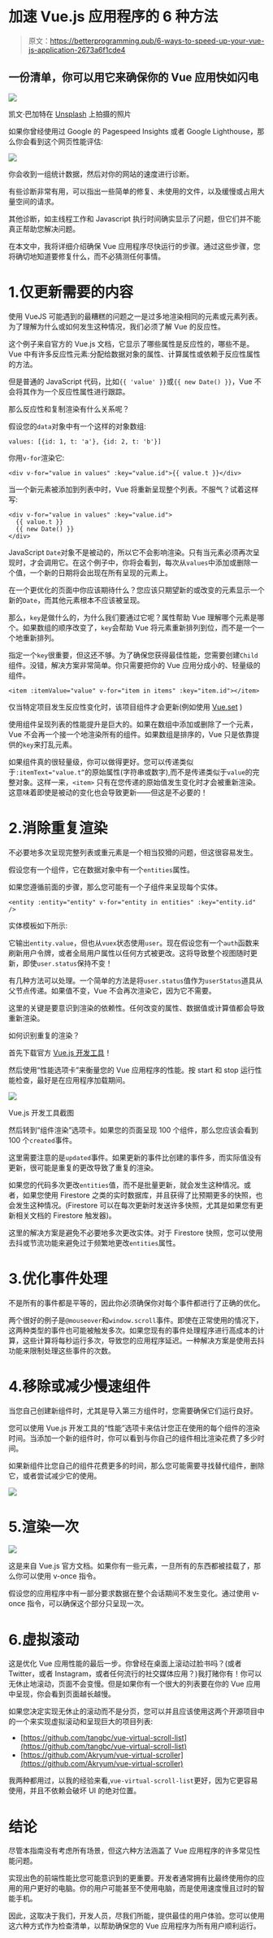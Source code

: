 # 加速 Vue.js 应用程序的 6 种方法

> 原文：<https://betterprogramming.pub/6-ways-to-speed-up-your-vue-js-application-2673a6f1cde4>

## 一份清单，你可以用它来确保你的 Vue 应用快如闪电

![](img/003800f489da67384337c9e3c00e5900.png)

凯文·巴加特在 [Unsplash](https://unsplash.com/s/photos/website?utm_source=unsplash&utm_medium=referral&utm_content=creditCopyText) 上拍摄的照片

如果你曾经使用过 Google 的 Pagespeed Insights 或者 Google Lighthouse，那么你会看到这个网页性能评估:

![](img/5cffe79a4113150019882782a9762643.png)

你会收到一组统计数据，然后对你的网站的速度进行诊断。

有些诊断非常有用，可以指出一些简单的修复、未使用的文件，以及缓慢或占用大量空间的请求。

其他诊断，如主线程工作和 Javascript 执行时间确实显示了问题，但它们并不能真正帮助您解决问题。

在本文中，我将详细介绍确保 Vue 应用程序尽快运行的步骤。通过这些步骤，您将确切地知道要修复什么，而不必猜测任何事情。

# 1.仅更新需要的内容

使用 VueJS 可能遇到的最糟糕的问题之一是过多地渲染相同的元素或元素列表。为了理解为什么或如何发生这种情况，我们必须了解 Vue 的反应性。

这个例子来自官方的 Vue.js 文档，它显示了哪些属性是反应性的，哪些不是。Vue 中有许多反应性元素:分配给数据对象的属性、计算属性或依赖于反应性属性的方法。

但是普通的 JavaScript 代码，比如`{{ 'value' }}`或`{{ new Date() }}`，Vue 不会将其作为一个反应性属性进行跟踪。

那么反应性和复制渲染有什么关系呢？

假设您的`data`对象中有一个这样的对象数组:

```
values: [{id: 1, t: 'a'}, {id: 2, t: 'b'}]
```

你用`v-for`渲染它:

```
<div v-for="value in values" :key="value.id">{{ value.t }}</div>
```

当一个新元素被添加到列表中时，Vue 将重新呈现整个列表。不服气？试着这样写:

```
<div v-for="value in values" :key="value.id">
  {{ value.t }}
  {{ new Date() }}
</div>
```

JavaScript `Date`对象不是被动的，所以它不会影响渲染。只有当元素必须再次呈现时，才会调用它。在这个例子中，你将会看到，每次从`values`中添加或删除一个值，一个新的日期将会出现在所有呈现的元素上。

在一个更优化的页面中你应该期待什么？您应该只期望新的或改变的元素显示一个新的`Date`，而其他元素根本不应该被呈现。

那么，`key`是做什么的，为什么我们要通过它呢？属性帮助 Vue 理解哪个元素是哪个。如果数组的顺序改变了，`key`会帮助 Vue 将元素重新排列到位，而不是一个一个地重新排列。

指定一个`key`很重要，但这还不够。为了确保您获得最佳性能，您需要创建`Child`组件。没错，解决方案非常简单。你只需要把你的 Vue 应用分成小的、轻量级的组件。

```
<item :itemValue="value" v-for="item in items" :key="item.id"></item>
```

仅当特定项目发生反应性变化时，该项目组件才会更新(例如使用 [Vue.set](https://vuejs.org/v2/api/#Vue-set) )

使用组件呈现列表的性能提升是巨大的。如果在数组中添加或删除了一个元素，Vue 不会再一个接一个地渲染所有的组件。如果数组是排序的，Vue 只是依靠提供的`key`来打乱元素。

如果组件真的很轻量级，你可以做得更好。您可以传递类似于`:itemText="value.t”`的原始属性(字符串或数字),而不是传递类似于`value`的完整对象。这样一来，`<item>` 只有在您传递的原始值发生变化时才会被重新渲染。这意味着即使是被动的变化也会导致更新——但这是不必要的！

# 2.消除重复渲染

不必要地多次呈现完整列表或重元素是一个相当狡猾的问题，但这很容易发生。

假设您有一个组件，它在数据对象中有一个`entities`属性。

如果您遵循前面的步骤，那么您可能有一个子组件来呈现每个实体。

```
<entity :entity="entity" v-for="entity in entities" :key="entity.id" />
```

实体模板如下所示:

它输出`entity.value`，但也从`vuex`状态使用`user`。现在假设您有一个`auth`函数来刷新用户令牌，或者全局用户属性以任何方式被更改。这将导致整个视图随时更新，即使`user.status`保持不变！

有几种方法可以处理。一个简单的方法是将`user.status`值作为`userStatus`道具从父节点传递。如果值不变，Vue 不会再次渲染它，因为它不需要。

这里的关键是要意识到渲染的依赖性。任何改变的属性、数据值或计算值都会导致重新渲染。

如何识别重复的渲染？

首先下载官方 [Vue.js 开发工具](https://chrome.google.com/webstore/detail/vuejs-devtools/nhdogjmejiglipccpnnnanhbledajbpd?hl=en)！

然后使用“性能选项卡”来衡量您的 Vue 应用程序的性能。按 start 和 stop 运行性能检查，最好是在应用程序加载期间。

![](img/b1a15176e8e93832cbf81aa306113d1a.png)

Vue.js 开发工具截图

然后转到“组件渲染”选项卡。如果您的页面呈现 100 个组件，那么您应该会看到 100 个`created`事件。

这里需要注意的是`updated`事件。如果更新的事件比创建的事件多，而实际值没有更新，很可能是重复的更改导致了重复的渲染。

如果您的代码多次更改`entities`值，而不是批量更新，就会发生这种情况。或者，如果您使用 Firestore 之类的实时数据库，并且获得了比预期更多的快照，也会发生这种情况。(Firestore 可以在每次更新时发送许多快照，尤其是如果您有更新相关文档的 Firestore 触发器)。

这里的解决方案是避免不必要地多次更改实体。对于 Firestore 快照，您可以使用去抖或节流功能来避免过于频繁地更改`entities`属性。

# 3.优化事件处理

不是所有的事件都是平等的，因此你必须确保你对每个事件都进行了正确的优化。

两个很好的例子是`@mouseover`和`window.scroll`事件。即使在正常使用的情况下，这两种类型的事件也可能被触发多次。如果您现有的事件处理程序进行高成本的计算，这些计算将每秒运行多次，导致您的应用程序延迟。一种解决方案是使用去抖功能来限制处理这些事件的次数。

# 4.移除或减少慢速组件

当您自己创建新组件时，尤其是导入第三方组件时，您需要确保它们运行良好。

您可以使用 Vue.js 开发工具的“性能”选项卡来估计您正在使用的每个组件的渲染时间。当添加一个新的组件时，你可以看到与你自己的组件相比渲染花费了多少时间。

如果新组件比您自己的组件花费更多的时间，那么您可能需要寻找替代组件，删除它，或者尝试减少它的使用。

![](img/f5c943e46e307f4e376c5da5ea021a06.png)

# 5.渲染一次

![](img/1c2fa980320cc484cb5789b7ec0d4277.png)

这是来自 Vue.js 官方文档。如果你有一些元素，一旦所有的东西都被挂载了，那么你可以使用 v-once 指令。

假设您的应用程序中有一部分要求数据在整个会话期间不发生变化。通过使用 v-once 指令，可以确保这个部分只呈现一次。

# 6.虚拟滚动

这是优化 Vue 应用性能的最后一步。你曾经在桌面上滚动过脸书吗？(或者 Twitter，或者 Instagram，或者任何流行的社交媒体应用？)我打赌你有！你可以无休止地滚动，页面不会变慢。但是如果你有一个很大的列表要在你的 Vue 应用中呈现，你会看到页面越长越慢。

如果您决定实现无休止的滚动而不是分页，您可以并且应该使用这两个开源项目中的一个来实现虚拟滚动和呈现巨大的项目列表:

*   [https://github.com/tangbc/vue-virtual-scroll-list](https://github.com/tangbc/vue-virtual-scroll-list)
*   [https://github.com/Akryum/vue-virtual-scroller](https://github.com/Akryum/vue-virtual-scroller)

我两种都用过，以我的经验来看,`vue-virtual-scroll-list`更好，因为它更容易使用，并且不依赖会破坏 UI 的绝对位置。

# 结论

尽管本指南没有考虑所有场景，但这六种方法涵盖了 Vue 应用程序的许多常见性能问题。

实现出色的前端性能比您可能意识到的更重要。开发者通常拥有比最终使用你的应用的用户更好的电脑。你的用户可能甚至不使用电脑，而是使用速度慢且过时的智能手机。

因此，这取决于我们，开发人员，尽我们所能，提供最佳的用户体验。您可以使用这六种方式作为检查清单，以帮助确保您的 Vue 应用程序为所有用户顺利运行。